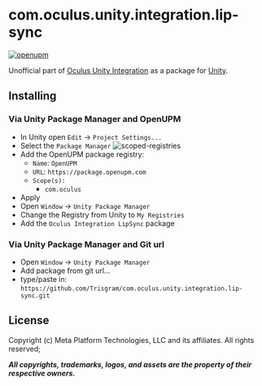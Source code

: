 # com.oculus.unity.integration.lip-sync

[![openupm](https://img.shields.io/npm/v/com.oculus.unity.integration.lip-sync?label=openupm&registry_uri=https://package.openupm.com)](https://openupm.com/packages/com.oculus.unity.integration.lip-sync/)

Unofficial part of [Oculus Unity Integration](https://developer.oculus.com/downloads/package/unity-integration/) as a package for [Unity](https://unity.com/).

## Installing

### Via Unity Package Manager and OpenUPM

- In Unity open `Edit` -> `Project Settings...`
- Select the `Package Manager`
![scoped-registries](https://raw.githubusercontent.com/Trisgram/com.oculus.unity.integration/main/.documentation/images/openUPM.jpg)
- Add the OpenUPM package registry:
  - `Name`: `OpenUPM`
  - `URL`: `https://package.openupm.com`
  - `Scope(s):`
    - `com.oculus`
- Apply
- Open `Window` -> `Unity Package Manager`
- Change the Registry from Unity to `My Registries`
- Add the `Oculus Integration LipSync` package

### Via Unity Package Manager and Git url
- Open `Window` -> `Unity Package Manager`
- Add package from git url...
- type/paste in: `https://github.com/Trisgram/com.oculus.unity.integration.lip-sync.git`

## License

Copyright (c) Meta Platform Technologies, LLC and its affiliates. All rights reserved;

***All copyrights, trademarks, logos, and assets are the property of their respective owners.***